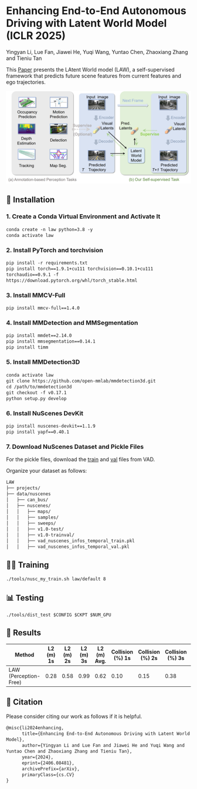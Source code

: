 # Enhancing End-to-End Autonomous Driving with Latent World Model (ICLR 2025)
Yingyan Li, Lue Fan, Jiawei He, Yuqi Wang, Yuntao Chen, Zhaoxiang Zhang and Tieniu Tan

This [Paper](https://openreview.net/pdf?id=fd2u60ryG0)  presents the LAtent World model (LAW), a self-supervised framework that predicts future scene features from current features and ego trajectories. 

![Alt text](docs/fig1.png)

## 🔧 Installation

### 1. Create a Conda Virtual Environment and Activate It
```shell
conda create -n law python=3.8 -y
conda activate law
```

### 2. Install PyTorch and torchvision
```shell
pip install -r requirements.txt
pip install torch==1.9.1+cu111 torchvision==0.10.1+cu111 torchaudio==0.9.1 -f https://download.pytorch.org/whl/torch_stable.html
```

### 3. Install MMCV-Full
```shell
pip install mmcv-full==1.4.0
```

### 4. Install MMDetection and MMSegmentation
```shell
pip install mmdet==2.14.0
pip install mmsegmentation==0.14.1
pip install timm
```

### 5. Install MMDetection3D
```shell
conda activate law
git clone https://github.com/open-mmlab/mmdetection3d.git
cd /path/to/mmdetection3d
git checkout -f v0.17.1
python setup.py develop
```

### 6. Install NuScenes DevKit
```shell
pip install nuscenes-devkit==1.1.9
pip install yapf==0.40.1
```

### 7. Download NuScenes Dataset and Pickle Files
For the pickle files, download the [train](https://drive.google.com/file/d/1OVd6Rw2wYjT_ylihCixzF6_olrAQsctx/view?usp=sharing) and [val](https://drive.google.com/file/d/16DZeA-iepMCaeyi57XSXL3vYyhrOQI9S/view?usp=sharing) files from VAD.

Organize your dataset as follows:
```
LAW
├── projects/
├── data/nuscenes
│   ├── can_bus/
│   ├── nuscenes/
│   │   ├── maps/
│   │   ├── samples/
│   │   ├── sweeps/
│   │   ├── v1.0-test/
│   │   ├── v1.0-trainval/
│   │   ├── vad_nuscenes_infos_temporal_train.pkl
│   │   ├── vad_nuscenes_infos_temporal_val.pkl
```

## 🏋️‍♂️ Training
```shell
./tools/nusc_my_train.sh law/default 8
```

## 📊 Testing
```shell
./tools/dist_test $CONFIG $CKPT $NUM_GPU
```

## 📝 Results

| Method | L2 (m) 1s | L2 (m) 2s | L2 (m) 3s | L2 (m) Avg. | Collision (%) 1s | Collision (%) 2s | Collision (%) 3s | Collision (%) Avg. | Log and Checkpoints |
| --- | --- | --- | --- | --- | --- | --- | --- | --- | --- |
| LAW (Perception-Free) | 0.28 | 0.58 | 0.99 | 0.62 | 0.10 | 0.15 | 0.38 | 0.21 | [Google Drive](https://drive.google.com/drive/folders/1unZJNdmLM1YZXsCxOKkZsQoXzgemSYz0?usp=sharing) |

## 🚀 Citation
Please consider citing our work as follows if it is helpful.
```
@misc{li2024enhancing,
      title={Enhancing End-to-End Autonomous Driving with Latent World Model}, 
      author={Yingyan Li and Lue Fan and Jiawei He and Yuqi Wang and Yuntao Chen and Zhaoxiang Zhang and Tieniu Tan},
      year={2024},
      eprint={2406.08481},
      archivePrefix={arXiv},
      primaryClass={cs.CV}
}
```